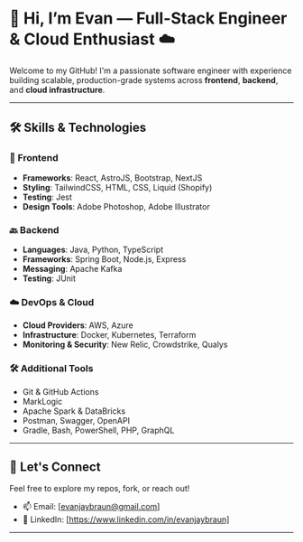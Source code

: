 # 👋 Hi, I’m Evan — Full-Stack Engineer & Cloud Enthusiast ☁️

Welcome to my GitHub! I'm a passionate software engineer with experience building scalable, production-grade systems across **frontend**, **backend**, and **cloud infrastructure**.

---

## 🛠️ Skills & Technologies

### 🎨 Frontend
- **Frameworks**: React, AstroJS, Bootstrap, NextJS
- **Styling**: TailwindCSS, HTML, CSS, Liquid (Shopify)
- **Testing**: Jest
- **Design Tools**: Adobe Photoshop, Adobe Illustrator

### 🔙 Backend
- **Languages**: Java, Python, TypeScript
- **Frameworks**: Spring Boot, Node.js, Express
- **Messaging**: Apache Kafka
- **Testing**: JUnit

### ☁️ DevOps & Cloud
- **Cloud Providers**: AWS, Azure
- **Infrastructure**: Docker, Kubernetes, Terraform
- **Monitoring & Security**: New Relic, Crowdstrike, Qualys

### 🛠️ Additional Tools
- Git & GitHub Actions  
- MarkLogic  
- Apache Spark & DataBricks  
- Postman, Swagger, OpenAPI  
- Gradle, Bash, PowerShell, PHP, GraphQL

---


## 🔗 Let's Connect

Feel free to explore my repos, fork, or reach out!

- 📫 Email: [evanjaybraun@gmail.com]
- 💼 LinkedIn: [https://www.linkedin.com/in/evanjaybraun]
---
